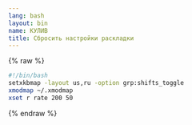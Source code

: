 ```yaml
---
lang: bash
layout: bin
name: КУЛИВ
title: Сбросить настройки раскладки
---
```

{% raw %}
```bash
#!/bin/bash
setxkbmap -layout us,ru -option grp:shifts_toggle
xmodmap ~/.xmodmap
xset r rate 200 50
```
{% endraw %}
